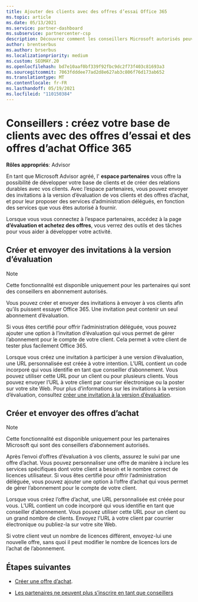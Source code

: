 ```yaml
---
title: Ajouter des clients avec des offres d’essai Office 365
ms.topic: article
ms.date: 05/13/2021
ms.service: partner-dashboard
ms.subservice: partnercenter-csp
description: Découvrez comment les conseillers Microsoft autorisés peuvent augmenter leurs abonnements Office 365. Créez et envoyez des invitations à la version d’évaluation d’Office 365 et achetez des offres aux clients.
author: brentserbus
ms.author: brserbus
ms.localizationpriority: medium
ms.custom: SEOMAY.20
ms.openlocfilehash: bd7e10aaf0bf339f92fbc9dc2f73f403c81693a3
ms.sourcegitcommit: 7063fdddee77ad2d8e627ab3c806f76d173ab652
ms.translationtype: MT
ms.contentlocale: fr-FR
ms.lasthandoff: 05/19/2021
ms.locfileid: "110150384"
---
```

# <a name="advisors-build-your-client-base-with-office-365-trial-invitations-and-purchase-offers"></a>Conseillers : créez votre base de clients avec des offres d’essai et des offres d’achat Office 365


**Rôles appropriés**: Advisor


En tant que Microsoft Advisor agréé, l' **espace partenaires** vous offre la possibilité de développer votre base de clients et de créer des relations durables avec vos clients. Avec l’espace partenaires, vous pouvez envoyer des invitations à la version d’évaluation de vos clients et des offres d’achat, et pour leur proposer des services d’administration délégués, en fonction des services que vous êtes autorisé à fournir.

Lorsque vous vous connectez à l’espace partenaires, accédez à la page **d’évaluation et achetez des offres**, vous verrez des outils et des tâches pour vous aider à développer votre activité.

## <a name="create-and-send-trial-invitations"></a>Créer et envoyer des invitations à la version d’évaluation

> [!NOTE]
> Cette fonctionnalité est disponible uniquement pour les partenaires qui sont des conseillers en abonnement autorisés.

Vous pouvez créer et envoyer des invitations à envoyer à vos clients afin qu’ils puissent essayer Office 365. Une invitation peut contenir un seul abonnement d’évaluation.

Si vous êtes certifié pour offrir l’administration déléguée, vous pouvez ajouter une option à l’invitation d’évaluation qui vous permet de gérer l’abonnement pour le compte de votre client. Cela permet à votre client de tester plus facilement Office 365.

Lorsque vous créez une invitation à participer à une version d’évaluation, une URL personnalisée est créée à votre intention. L’URL contient un code incorporé qui vous identifie en tant que conseiller d’abonnement. Vous pouvez utiliser cette URL pour un client ou pour plusieurs clients. Vous pouvez envoyer l’URL à votre client par courrier électronique ou la poster sur votre site Web.
Pour plus d’informations sur les invitations à la version d’évaluation, consultez [créer une invitation à la version d’évaluation](advisors-create-a-trial-invitation.md).

## <a name="create-and-send-purchase-offers"></a>Créer et envoyer des offres d’achat

> [!NOTE]
> Cette fonctionnalité est disponible uniquement pour les partenaires Microsoft qui sont des conseillers d’abonnement autorisés.

Après l’envoi d’offres d’évaluation à vos clients, assurez le suivi par une offre d’achat. Vous pouvez personnaliser une offre de manière à inclure les services spécifiques dont votre client a besoin et le nombre correct de licences utilisateur. Si vous êtes certifié pour offrir l’administration déléguée, vous pouvez ajouter une option à l’offre d’achat qui vous permet de gérer l’abonnement pour le compte de votre client.

Lorsque vous créez l’offre d’achat, une URL personnalisée est créée pour vous. L’URL contient un code incorporé qui vous identifie en tant que conseiller d’abonnement. Vous pouvez utiliser cette URL pour un client ou un grand nombre de clients. Envoyez l’URL à votre client par courrier électronique ou publiez-la sur votre site Web.

Si votre client veut un nombre de licences différent, envoyez-lui une nouvelle offre, sans quoi il peut modifier le nombre de licences lors de l’achat de l’abonnement.

## <a name="next-steps"></a>Étapes suivantes

- [Créer une offre d’achat](advisor-create-a-purchase-offer.md).

- [Les partenaires ne peuvent plus s’inscrire en tant que conseillers](advisors-no-csp.md)
